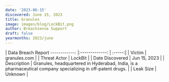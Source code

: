 ```yaml
---
date: '2023-06-15'
discovered: June 15, 2023
title: Granules
image: images/blog/LockBit.png
author: Breachsense Support
draft: false
yearmonths: 2023/june
---
```



| Data Breach Report
------------:     |:-------------:    | :-----:|
| Victim      | granules.com      | 
| Threat Actor      | LockBit      | 
| Date Discovered      | Jun 15, 2023      | 
| Description      | Granules, headquartered in Hyderabad, India, is a pharmaceutical company specializing in off-patent drugs.      | 
| Leak Size      | Unknown      | 

